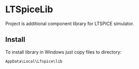 # LTSpiceLib

Project is additional component library for LTSPICE simulator. 

## Install
To install library in Windows just copy files to directory:
```
AppData\Local\LTspice\lib
```